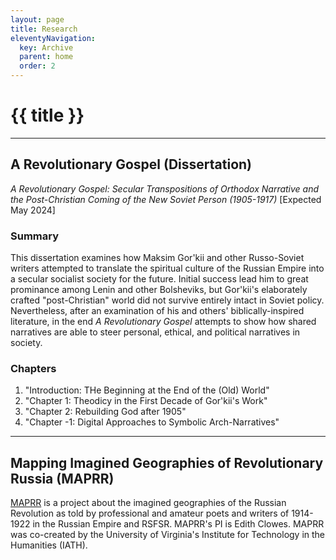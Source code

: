 ```yaml
---
layout: page
title: Research
eleventyNavigation:
  key: Archive 
  parent: home
  order: 2
---
```

# {{ title }}

<hr>

## A Revolutionary Gospel (Dissertation)
*A Revolutionary Gospel: Secular Transpositions of Orthodox Narrative and the Post-Christian Coming of the New Soviet Person (1905-1917)* [Expected May 2024]

### Summary
This dissertation examines how Maksim Gor'kii and other Russo-Soviet writers attempted to translate the spiritual culture of the Russian Empire into a secular socialist society for the future. Initial success lead him to great prominance among Lenin and other Bolsheviks, but Gor'kii's elaborately crafted "post-Christian" world did not survive entirely intact in Soviet policy. Nevertheless, after an examination of his and others' biblically-inspired literature, in the end *A Revolutionary Gospel* attempts to show how shared narratives are able to steer personal, ethical, and political narratives in society.

### Chapters
1. "Introduction: THe Beginning at the End of the (Old) World"
2. "Chapter 1: Theodicy in the First Decade of Gor'kii's Work"
3. "Chapter 2: Rebuilding God after 1905"
4. "Chapter -1: Digital Approaches to Symbolic Arch-Narratives"

<hr>

## Mapping Imagined Geographies of Revolutionary Russia (MAPRR)
[MAPRR](https://maprr.iath.virginia.edu/) is a project about the imagined geographies of the Russian Revolution as told by professional and amateur poets and writers of 1914-1922 in the Russian Empire and RSFSR. MAPRR's PI is Edith Clowes. MAPRR was co-created by the University of Virginia's Institute for Technology in the Humanities (IATH).